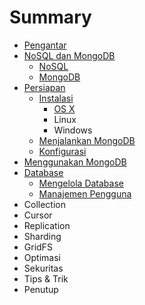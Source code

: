 # Summary

* [Pengantar](README.md)
* [NoSQL dan MongoDB](nosql_dan_mongodb.md)
   * [NoSQL](nosql.md)
   * [MongoDB](mongodb.md)
* [Persiapan](persiapan.md)
   * [Instalasi](instalasi.md)
       * [OS X](instalasi_os_x.md)
       * Linux
       * Windows
   * [Menjalankan MongoDB](menjalankan_mongodb.md)
   * [Konfigurasi](konfigurasi.md)
* [Menggunakan MongoDB](menggunakan_mongodb.md)
* [Database](database.md)
   * [Mengelola Database](mengelola_database.md)
   * [Manajemen Pengguna](manajemen_pengguna.md)
* Collection
* Cursor
* Replication
* Sharding
* GridFS
* Optimasi
* Sekuritas
* Tips & Trik
* Penutup

